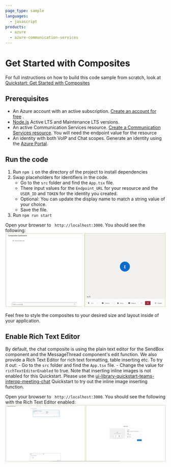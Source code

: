 ```yaml
---
page_type: sample
languages:
  - javascript
products:
  - azure
  - azure-communication-services
---
```


# Get Started with Composites

For full instructions on how to build this code sample from scratch, look at [Quickstart: Get Started with Composites](https://azure.github.io/communication-ui-library/?path=/docs/composites-get-started--docs)

## Prerequisites

- An Azure account with an active subscription. [Create an account for free](https://azure.microsoft.com/free/?WT.mc_id=A261C142F) .
- [Node.js](https://nodejs.org/en/) Active LTS and Maintenance LTS versions.
- An active Communication Services resource. [Create a Communication Services resource](https://docs.microsoft.com/azure/communication-services/quickstarts/create-communication-resource). You will need the endpoint value for the resource
- An identity with both VoIP and Chat scopes. Generate an identity using the [Azure Portal](https://docs.microsoft.com/azure/communication-services/quickstarts/identity/quick-create-identity).

## Run the code

1. Run `npm i` on the directory of the project to install dependencies
2. Swap placeholders for identifiers in the code.
   - Go to the `src` folder and find the `App.tsx` file.
   - There input values for the `Endpoint_URL` for your resource and the `USER_ID` and `TOKEN` for the identity you created.
   - Optional: You can update the display name to match a string value of your choice.
   - Save the file.
3. Run `npm run start`

Open your browser to ` http://localhost:3000`. You should see the following:
![Composite End State](../media/CompositeEnd.png)

Feel free to style the composites to your desired size and layout inside of your application.

## Enable Rich Text Editor

By default, the chat composite is using the plain text editor for the SendBox component and the MessageThread component's edit function.
We also provide a Rich Text Editor for rich text formatting, table inserting etc.
To try it out: - Go to the `src` folder and find the `App.tsx` file. - Change the value for `richTextEditorEnabled` to true.
Note that inserting inline images is not enabled for this Quickstart.
Please use the [ui-library-quickstart-teams-interop-meeting-chat](https://github.com/Azure-Samples/communication-services-javascript-quickstarts/tree/main/ui-library-quickstart-teams-interop-meeting-chat) Quickstart to try out the inline image inserting function.

Open your browser to ` http://localhost:3000`. You should see the following with the Rich Text Editor enabled:
![Composite with Rich Text Editor](../media/CompositeWithRichTextEditor.png)
